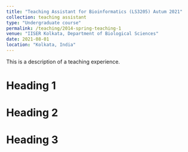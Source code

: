 ```yaml
---
title: "Teaching Assistant for Bioinformatics (LS3205) Autum 2021"
collection: teaching assistant
type: "Undergraduate course"
permalink: /teaching/2014-spring-teaching-1
venue: "IISER Kolkata, Department of Biological Sciences"
date: 2021-08-01
location: "Kolkata, India"
---
```


This is a description of a teaching experience.

Heading 1
======

Heading 2
======

Heading 3
======